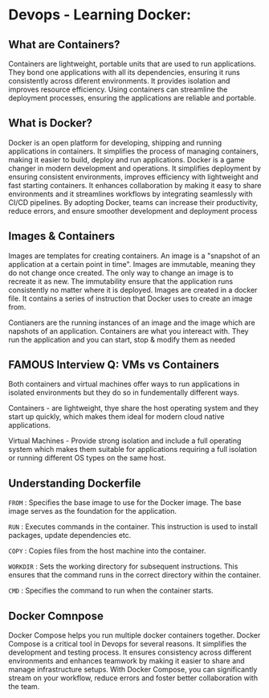 # Devops - Learning Docker:

## What are Containers?

Containers are lightweight, portable units that are used to run applications. They bond one applications with all its dependencies, ensuring it runs consistently across diferent environments. It provides isolation and improves resource efficiency. Using containers can streamline the deployment processes, ensuring the applications are reliable and portable. 

## What is Docker? 

Docker is an open platform for developing, shipping and running applications in containers. It simplifies the process of managing containers, making it easier to build, deploy and run applications. Docker is a game changer in modern development and operations. It simplifies deployment by ensuring consistent environments, improves efficiency with lightweight and fast starting containers. It enhances collaboration by making it easy to share environments and it streamlines workflows by integrating seamlessly with CI/CD pipelines. By adopting Docker, teams can increase their productivity, reduce errors, and ensure smoother development and deployment process

## Images & Containers

Images are templates for creating containers. An image is a "snapshot of an application at a certain point in time". Images are immutable, meaning they do not change once created. The only way to change an image is to recreate it as new. The immutability ensure that the application runs consistently no matter where it is deployed. Images are created in a docker file. It contains a series of instruction that Docker uses to create an image from. 

Contianers are the running instances of an image and the image which are napshots of an application. Containers are what you intereact with. They run the application and you can start, stop & modify them as needed

## FAMOUS Interview Q: VMs vs Containers

Both containers and virtual machines offer ways to run applications in isolated environments but they do so in fundementally different ways. 

Containers - are lightweight, thye share the host operating system and they start up quickly, which makes them ideal for modern cloud native applications. 

Virtual Machines - Provide strong isolation and include a full operating system which makes them suitable for applications requiring a full isolation or running different OS types on the same host. 

## Understanding Dockerfile

`FROM` : Specifies the base image to use for the Docker image. The base image serves as the foundation for the application. 

`RUN` : Executes commands in the container. This instruction is used to install packages, update dependencies etc. 

`COPY` : Copies files from the host machine into the container.

`WORKDIR` : Sets the working directory for subsequent instructions. This ensures that the command runs in the correct                    directory within the container.

`CMD` : Specifies the command to run when the container starts.

## Docker Comnpose

Docker Compose helps you run multiple docker containers together. Docker Compose is a critical tool in Devops for several reasons. It simplifies the development and testing process. It ensures consistency across different environments and enhances teamwork by making it easier to share and manage infrastructure setups. With Docker Compose, you can significantly stream on your workflow, reduce errors and foster better collaboration with the team.
